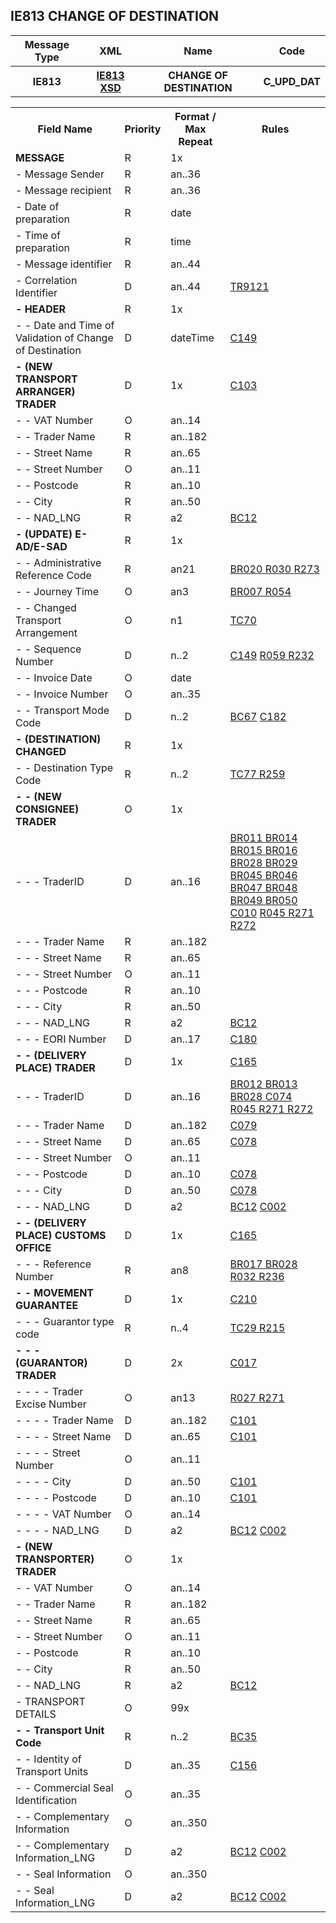 ## IE813 CHANGE OF DESTINATION
<table>
 <tr>
  <th>
   Message Type
  </th>
    <th>
   XML
  </th>
  <th>
   Name
  </th>
  <th>
   Code
  </th>
 </tr>
 <tr>
  <th>
   IE813
  </th>
  <th>
  <a href="https://github.com/hmrc/excise-movement-control-system-api/blob/main/app/xsd/ie813.xsd">IE813 XSD</a>
  </th>
  <th>
   CHANGE OF DESTINATION
  </th>
  <th>
   C_UPD_DAT
  </th>
 </tr>
</table>
<table>
 <tr>
  <th>
   Field Name
  </th>
  <th>
   Priority
  </th>
  <th>
   Format / Max Repeat
  </th>
  <th>
   Rules
  </th>
 </tr>
 <tr>
  <td>
   <b>MESSAGE</b>
  </td>
  <td>
   R
  </td>
  <td>
   1x
  </td>
  <td>
   <span>
   </span>
  </td>
 </tr>
 <tr>
  <td>
   - Message Sender
  </td>
  <td>
   R
  </td>
  <td>
   an..36
  </td>
  <td>
  </td>
 </tr>
 <tr>
  <td>
   - Message recipient
  </td>
  <td>
   R
  </td>
  <td>
   an..36
  </td>
  <td>
  </td>
 </tr>
 <tr>
  <td>
   - Date of preparation
  </td>
  <td>
   R
  </td>
  <td>
   date
  </td>
  <td>
  </td>
 </tr>
 <tr>
  <td>
   - Time of preparation
  </td>
  <td>
   R
  </td>
  <td>
   time
  </td>
  <td>
  </td>
 </tr>
 <tr>
  <td>
   - Message identifier
  </td>
  <td>
   R
  </td>
  <td>
   an..44
  </td>
  <td>
  </td>
 </tr>
 <tr>
  <td>
   - Correlation Identifier
  </td>
  <td>
   D
  </td>
  <td>
   an..44
  </td>
  <td>
   <a href="rules.html#tr9121">
    TR9121
   </a>
  </td>
 </tr>
 <tr>
  <td>
   <b>- HEADER</b>
  </td>
  <td>
   R
  </td>
  <td>
   1x
  </td>
  <td>
   <span>
   </span>
  </td>
 </tr>
 <tr>
  <td>
   - - Date and Time of Validation of Change of Destination
  </td>
  <td>
   D
  </td>
  <td>
   dateTime
  </td>
  <td>
   <span>
    <a href="conditions.html#c149">C149</a>
   </span>
  </td>
 </tr>
 <tr>
  <td>
   <b>- (NEW TRANSPORT ARRANGER) TRADER</b>
  </td>
  <td>
   D
  </td>
  <td>
   1x
  </td>
  <td>
   <span>
    <a href="conditions.html#c103">C103</a>
   </span>
  </td>
 </tr>
 <tr>
  <td>
   - - VAT Number
  </td>
  <td>
   O
  </td>
  <td>
   an..14
  </td>
  <td>
  </td>
 </tr>
 <tr>
  <td>
   - - Trader Name
  </td>
  <td>
   R
  </td>
  <td>
   an..182
  </td>
  <td>
  </td>
 </tr>
 <tr>
  <td>
   - - Street Name
  </td>
  <td>
   R
  </td>
  <td>
   an..65
  </td>
  <td>
  </td>
 </tr>
 <tr>
  <td>
   - - Street Number
  </td>
  <td>
   O
  </td>
  <td>
   an..11
  </td>
  <td>
  </td>
 </tr>
 <tr>
  <td>
   - - Postcode
  </td>
  <td>
   R
  </td>
  <td>
   an..10
  </td>
  <td>
  </td>
 </tr>
 <tr>
  <td>
   - - City
  </td>
  <td>
   R
  </td>
  <td>
   an..50
  </td>
  <td>
  </td>
 </tr>
 <tr>
  <td>
   - - NAD_LNG
  </td>
  <td>
   R
  </td>
  <td>
   a2
  </td>
  <td>
   <span>
    <a href="business-codelists.html">BC12</a>
   </span>
  </td>
 </tr>
 <tr>
  <td>
   <b>- (UPDATE) E-AD/E-SAD</b>
  </td>
  <td>
   R
  </td>
  <td>
   1x
  </td>
  <td>
   <span>
   </span>
  </td>
 </tr>
 <tr>
  <td>
   - - Administrative Reference Code
  </td>
  <td>
   R
  </td>
  <td>
   an21
  </td>
  <td>
   <a href="business-rules.html#br020">
    BR020
   </a>
   <a href="rules.html#r030">
    R030
   </a>
   <a href="rules.html#r273">
    R273
   </a>
  </td>
 </tr>
 <tr>
  <td>
   - - Journey Time
  </td>
  <td>
   O
  </td>
  <td>
   an3
  </td>
  <td>
   <a href="business-rules.html#br007">
    BR007
   </a>
   <a href="rules.html#r054">
    R054
   </a>
  </td>
 </tr>
 <tr>
  <td>
   - - Changed Transport Arrangement
  </td>
  <td>
   O
  </td>
  <td>
   n1
  </td>
  <td>
   <a href="technical-codelists.html#tc70">
    TC70
   </a>
  </td>
 </tr>
 <tr>
  <td>
   - - Sequence Number
  </td>
  <td>
   D
  </td>
  <td>
   n..2
  </td>
  <td>
   <span>
    <a href="conditions.html#c149">C149</a>
   </span>
   <a href="rules.html#r059">
    R059
   </a>
   <a href="rules.html#r232">
    R232
   </a>
  </td>
 </tr>
 <tr>
  <td>
   - - Invoice Date
  </td>
  <td>
   O
  </td>
  <td>
   date
  </td>
  <td>
  </td>
 </tr>
 <tr>
  <td>
   - - Invoice Number
  </td>
  <td>
   O
  </td>
  <td>
   an..35
  </td>
  <td>
  </td>
 </tr>
 <tr>
  <td>
   - - Transport Mode Code
  </td>
  <td>
   D
  </td>
  <td>
   n..2
  </td>
  <td>
   <span>
    <a href="business-codelists.html">BC67</a>
   </span>
   <span>
    <a href="conditions.html#c182">C182</a>
   </span>
  </td>
 </tr>
 <tr>
  <td>
   <b>- (DESTINATION) CHANGED</b>
  </td>
  <td>
   R
  </td>
  <td>
   1x
  </td>
  <td>
   <span>
   </span>
  </td>
 </tr>
 <tr>
  <td>
   - - Destination Type Code
  </td>
  <td>
   R
  </td>
  <td>
   n..2
  </td>
  <td>
   <a href="technical-codelists.html#tc77">
    TC77
   </a>
   <a href="rules.html#r259">
    R259
   </a>
  </td>
 </tr>
 <tr>
  <td>
   <b>- - (NEW CONSIGNEE) TRADER</b>
  </td>
  <td>
   O
  </td>
  <td>
   1x
  </td>
  <td>
   <span>
   </span>
  </td>
 </tr>
 <tr>
  <td>
   - - - TraderID
  </td>
  <td>
   D
  </td>
  <td>
   an..16
  </td>
  <td>
   <a href="business-rules.html#br011">
    BR011
   </a>
   <a href="business-rules.html#br014">
    BR014
   </a>
   <a href="business-rules.html#br015">
    BR015
   </a>
   <a href="business-rules.html#br016">
    BR016
   </a>
   <a href="business-rules.html#br028">
    BR028
   </a>
   <a href="business-rules.html#br029">
    BR029
   </a>
   <a href="business-rules.html#br045">
    BR045
   </a>
   <a href="business-rules.html#br046">
    BR046
   </a>
   <a href="business-rules.html#br047">
    BR047
   </a>
   <a href="business-rules.html#br048">
    BR048
   </a>
   <a href="business-rules.html#br049">
    BR049
   </a>
   <a href="business-rules.html#br050">
    BR050
   </a>
   <span>
    <a href="conditions.html#c010">C010</a>
   </span>
   <a href="rules.html#r045">
    R045
   </a>
   <a href="rules.html#r271">
    R271
   </a>
   <a href="rules.html#r272">
    R272
   </a>
  </td>
 </tr>
 <tr>
  <td>
   - - - Trader Name
  </td>
  <td>
   R
  </td>
  <td>
   an..182
  </td>
  <td>
  </td>
 </tr>
 <tr>
  <td>
   - - - Street Name
  </td>
  <td>
   R
  </td>
  <td>
   an..65
  </td>
  <td>
  </td>
 </tr>
 <tr>
  <td>
   - - - Street Number
  </td>
  <td>
   O
  </td>
  <td>
   an..11
  </td>
  <td>
  </td>
 </tr>
 <tr>
  <td>
   - - - Postcode
  </td>
  <td>
   R
  </td>
  <td>
   an..10
  </td>
  <td>
  </td>
 </tr>
 <tr>
  <td>
   - - - City
  </td>
  <td>
   R
  </td>
  <td>
   an..50
  </td>
  <td>
  </td>
 </tr>
 <tr>
  <td>
   - - - NAD_LNG
  </td>
  <td>
   R
  </td>
  <td>
   a2
  </td>
  <td>
   <span>
    <a href="business-codelists.html">BC12</a>
   </span>
  </td>
 </tr>
 <tr>
  <td>
   - - - EORI Number
  </td>
  <td>
   D
  </td>
  <td>
   an..17
  </td>
  <td>
   <span>
    <a href="conditions.html#c180">C180</a>
   </span>
  </td>
 </tr>
 <tr>
  <td>
   <b>- - (DELIVERY PLACE) TRADER</b>
  </td>
  <td>
   D
  </td>
  <td>
   1x
  </td>
  <td>
   <span>
    <a href="conditions.html#c165">C165</a>
   </span>
  </td>
 </tr>
 <tr>
  <td>
   - - - TraderID
  </td>
  <td>
   D
  </td>
  <td>
   an..16
  </td>
  <td>
   <a href="business-rules.html#br012">
    BR012
   </a>
   <a href="business-rules.html#br013">
    BR013
   </a>
   <a href="business-rules.html#br028">
    BR028
   </a>
   <span>
    <a href="conditions.html#c074">C074</a>
   </span>
   <a href="rules.html#r045">
    R045
   </a>
   <a href="rules.html#r271">
    R271
   </a>
   <a href="rules.html#r272">
    R272
   </a>
  </td>
 </tr>
 <tr>
  <td>
   - - - Trader Name
  </td>
  <td>
   D
  </td>
  <td>
   an..182
  </td>
  <td>
   <span>
    <a href="conditions.html#c079">C079</a>
   </span>
  </td>
 </tr>
 <tr>
  <td>
   - - - Street Name
  </td>
  <td>
   D
  </td>
  <td>
   an..65
  </td>
  <td>
   <span>
    <a href="conditions.html#c078">C078</a>
   </span>
  </td>
 </tr>
 <tr>
  <td>
   - - - Street Number
  </td>
  <td>
   O
  </td>
  <td>
   an..11
  </td>
  <td>
  </td>
 </tr>
 <tr>
  <td>
   - - - Postcode
  </td>
  <td>
   D
  </td>
  <td>
   an..10
  </td>
  <td>
   <span>
    <a href="conditions.html#c078">C078</a>
   </span>
  </td>
 </tr>
 <tr>
  <td>
   - - - City
  </td>
  <td>
   D
  </td>
  <td>
   an..50
  </td>
  <td>
   <span>
    <a href="conditions.html#c078">C078</a>
   </span>
  </td>
 </tr>
 <tr>
  <td>
   - - - NAD_LNG
  </td>
  <td>
   D
  </td>
  <td>
   a2
  </td>
  <td>
   <span>
    <a href="business-codelists.html">BC12</a>
   </span>
   <span>
    <a href="conditions.html#c002">C002</a>
   </span>
  </td>
 </tr>
 <tr>
  <td>
   <b>- - (DELIVERY PLACE) CUSTOMS OFFICE</b>
  </td>
  <td>
   D
  </td>
  <td>
   1x
  </td>
  <td>
   <span>
    <a href="conditions.html#c165">C165</a>
   </span>
  </td>
 </tr>
 <tr>
  <td>
   - - - Reference Number
  </td>
  <td>
   R
  </td>
  <td>
   an8
  </td>
  <td>
   <a href="business-rules.html#br017">
    BR017
   </a>
   <a href="business-rules.html#br028">
    BR028
   </a>
   <a href="rules.html#r032">
    R032
   </a>
   <a href="rules.html#r236">
    R236
   </a>
  </td>
 </tr>
 <tr>
  <td>
   <b>- - MOVEMENT GUARANTEE</b>
  </td>
  <td>
   D
  </td>
  <td>
   1x
  </td>
  <td>
   <span>
    <a href="conditions.html#c210">C210</a>
   </span>
  </td>
 </tr>
 <tr>
  <td>
   - - - Guarantor type code
  </td>
  <td>
   R
  </td>
  <td>
   n..4
  </td>
  <td>
   <a href="technical-codelists.html#tc29">
    TC29
   </a>
   <a href="rules.html#r215">
    R215
   </a>
  </td>
 </tr>
 <tr>
  <td>
   <b>- - - (GUARANTOR) TRADER</b>
  </td>
  <td>
   D
  </td>
  <td>
   2x
  </td>
  <td>
   <span>
    <a href="conditions.html#c017">C017</a>
   </span>
  </td>
 </tr>
 <tr>
  <td>
   - - - - Trader Excise Number
  </td>
  <td>
   O
  </td>
  <td>
   an13
  </td>
  <td>
   <a href="rules.html#r027">
    R027
   </a>
   <a href="rules.html#r271">
    R271
   </a>
  </td>
 </tr>
 <tr>
  <td>
   - - - - Trader Name
  </td>
  <td>
   D
  </td>
  <td>
   an..182
  </td>
  <td>
   <span>
    <a href="conditions.html#c101">C101</a>
   </span>
  </td>
 </tr>
 <tr>
  <td>
   - - - - Street Name
  </td>
  <td>
   D
  </td>
  <td>
   an..65
  </td>
  <td>
   <span>
    <a href="conditions.html#c101">C101</a>
   </span>
  </td>
 </tr>
 <tr>
  <td>
   - - - - Street Number
  </td>
  <td>
   O
  </td>
  <td>
   an..11
  </td>
  <td>
  </td>
 </tr>
 <tr>
  <td>
   - - - - City
  </td>
  <td>
   D
  </td>
  <td>
   an..50
  </td>
  <td>
   <span>
    <a href="conditions.html#c101">C101</a>
   </span>
  </td>
 </tr>
 <tr>
  <td>
   - - - - Postcode
  </td>
  <td>
   D
  </td>
  <td>
   an..10
  </td>
  <td>
   <span>
    <a href="conditions.html#c101">C101</a>
   </span>
  </td>
 </tr>
 <tr>
  <td>
   - - - - VAT Number
  </td>
  <td>
   O
  </td>
  <td>
   an..14
  </td>
  <td>
  </td>
 </tr>
 <tr>
  <td>
   - - - - NAD_LNG
  </td>
  <td>
   D
  </td>
  <td>
   a2
  </td>
  <td>
   <span>
    <a href="business-codelists.html">BC12</a>
   </span>
   <span>
    <a href="conditions.html#c002">C002</a>
   </span>
  </td>
 </tr>
 <tr>
  <td>
   <b>- (NEW TRANSPORTER) TRADER</b>
  </td>
  <td>
   O
  </td>
  <td>
   1x
  </td>
  <td>
   <span>
   </span>
  </td>
 </tr>
 <tr>
  <td>
   - - VAT Number
  </td>
  <td>
   O
  </td>
  <td>
   an..14
  </td>
  <td>
  </td>
 </tr>
 <tr>
  <td>
   - - Trader Name
  </td>
  <td>
   R
  </td>
  <td>
   an..182
  </td>
  <td>
  </td>
 </tr>
 <tr>
  <td>
   - - Street Name
  </td>
  <td>
   R
  </td>
  <td>
   an..65
  </td>
  <td>
  </td>
 </tr>
 <tr>
  <td>
   - - Street Number
  </td>
  <td>
   O
  </td>
  <td>
   an..11
  </td>
  <td>
  </td>
 </tr>
 <tr>
  <td>
   - - Postcode
  </td>
  <td>
   R
  </td>
  <td>
   an..10
  </td>
  <td>
  </td>
 </tr>
 <tr>
  <td>
   - - City
  </td>
  <td>
   R
  </td>
  <td>
   an..50
  </td>
  <td>
  </td>
 </tr>
 <tr>
  <td>
   - - NAD_LNG
  </td>
  <td>
   R
  </td>
  <td>
   a2
  </td>
  <td>
   <span>
   <a href="business-codelists.html">BC12</a>
   </span>
  </td>
 </tr>
 <tr>
  <td>
   - TRANSPORT DETAILS
  </td>
  <td>
   O
  </td>
  <td>
   99x
  </td>
  <td>
   <span>
   </span>
  </td>
 </tr>
 <tr>
  <td>
   <b>- - Transport Unit Code</b>
  </td>
  <td>
   R
  </td>
  <td>
   n..2
  </td>
  <td>
   <span>
    <a href="business-codelists.html">BC35</a>
   </span>
  </td>
 </tr>
 <tr>
  <td>
   - - Identity of Transport Units
  </td>
  <td>
   D
  </td>
  <td>
   an..35
  </td>
  <td>
   <span>
    <a href="conditions.html#c156">C156</a>
   </span>
  </td>
 </tr>
 <tr>
  <td>
   - - Commercial Seal Identification
  </td>
  <td>
   O
  </td>
  <td>
   an..35
  </td>
  <td>
  </td>
 </tr>
 <tr>
  <td>
   - - Complementary Information
  </td>
  <td>
   O
  </td>
  <td>
   an..350
  </td>
  <td>
  </td>
 </tr>
 <tr>
  <td>
   - - Complementary Information_LNG
  </td>
  <td>
   D
  </td>
  <td>
   a2
  </td>
  <td>
   <span>
    <a href="business-codelists.html">BC12</a>
   </span>
   <span>
    <a href="conditions.html#c002">C002</a>
   </span>
  </td>
 </tr>
 <tr>
  <td>
   - - Seal Information
  </td>
  <td>
   O
  </td>
  <td>
   an..350
  </td>
  <td>
  </td>
 </tr>
 <tr>
  <td>
   - - Seal Information_LNG
  </td>
  <td>
   D
  </td>
  <td>
   a2
  </td>
  <td>
   <span>
    <a href="business-codelists.html">BC12</a>
   </span>
   <span>
    <a href="conditions.html#c002">C002</a>
   </span>
  </td>
 </tr>
</table>
